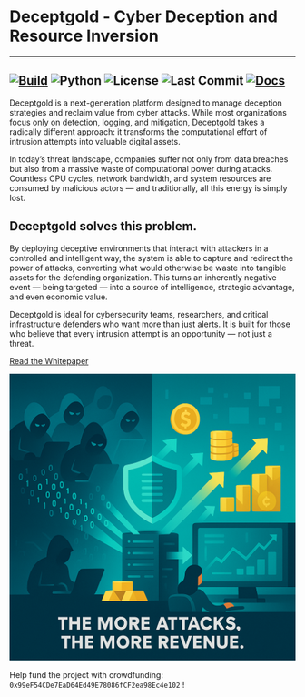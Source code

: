 # Deceptgold - Cyber Deception and Resource Inversion 

---
[![Build](https://github.com/new-resolve/deceptgold/actions/workflows/build.yml/badge.svg)](https://github.com/new-resolve/deceptgold/actions/workflows/build.yml)
![Python](https://img.shields.io/badge/python-3.12-blue?logo=python)
![License](https://img.shields.io/github/license/new-resolve/deceptgold)
![Last Commit](https://img.shields.io/github/last-commit/new-resolve/deceptgold)
[![Docs](https://img.shields.io/badge/docs-available-success)](https://github.com/New-Resolve/deceptgold/tree/master/deceptgold/docs)
---


Deceptgold is a next-generation platform designed to manage deception strategies and reclaim value from cyber attacks. While most organizations focus only on detection, logging, and mitigation, Deceptgold takes a radically different approach: it transforms the computational effort of intrusion attempts into valuable digital assets.

In today’s threat landscape, companies suffer not only from data breaches but also from a massive waste of computational power during attacks. Countless CPU cycles, network bandwidth, and system resources are consumed by malicious actors — and traditionally, all this energy is simply lost.

## Deceptgold solves this problem.

By deploying deceptive environments that interact with attackers in a controlled and intelligent way, the system is able to capture and redirect the power of attacks, converting what would otherwise be waste into tangible assets for the defending organization. This turns an inherently negative event — being targeted — into a source of intelligence, strategic advantage, and even economic value.

Deceptgold is ideal for cybersecurity teams, researchers, and critical infrastructure defenders who want more than just alerts. It is built for those who believe that every intrusion attempt is an opportunity — not just a threat.

[Read the Whitepaper](documentation/whitepaper.md)

![attacks_revenue.png](documentation/assets/attacks_revenue.png)
    

Help fund the project with crowdfunding: `0x99eF54CDe7EaD64Ed49E78086fCF2ea98Ec4e102` !